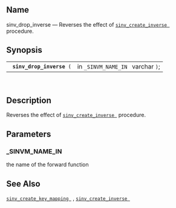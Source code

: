 <div>

<div>

</div>

<div>

## Name

sinv_drop_inverse — Reverses the effect of
<a href="fn_sinv_create_inverse.html" class="link"
title="sinv_create_inverse"><code
class="function">sinv_create_inverse </code></a> procedure.

</div>

<div>

## Synopsis

<div>

|                                |                                   |
|--------------------------------|-----------------------------------|
| ` `**`sinv_drop_inverse`**` (` | in `_SINVM_NAME_IN ` varchar `)`; |

<div>

 

</div>

</div>

</div>

<div>

## Description

Reverses the effect of
<a href="fn_sinv_create_inverse.html" class="link"
title="sinv_create_inverse"><code
class="function">sinv_create_inverse </code></a> procedure.

</div>

<div>

## Parameters

<div>

### \_SINVM_NAME_IN

the name of the forward function

</div>

</div>

<div>

## See Also

<a href="fn_sinv_create_key_mapping.html" class="link"
title="sinv_create_key_mapping"><code
class="function">sinv_create_key_mapping </code></a> ,
<a href="fn_sinv_create_inverse.html" class="link"
title="sinv_create_inverse"><code
class="function">sinv_create_inverse </code></a>

</div>

</div>
